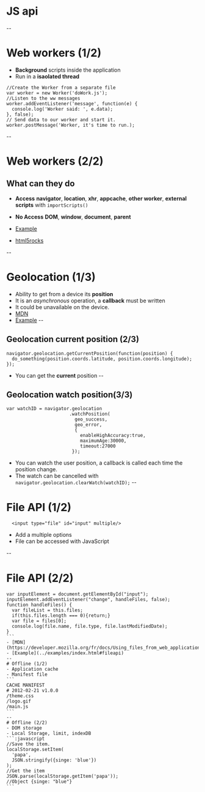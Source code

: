 # JS api
--
# Web workers (1/2)
- **Background** scripts inside the application
- Run in a **isaolated thread**

```:javascript
//Create the Worker from a separate file
var worker = new Worker('doWork.js');
//Listen to the ww messages
worker.addEventListener('message', function(e) {
  console.log('Worker said: ', e.data);
}, false);
// Send data to our worker and start it.
worker.postMessage('Worker, it's time to run.); 
```
--
# Web workers (2/2)
## What can they do
- __Access__ **navigator**, **location**, **xhr**, **appcache**, **other worker**, **external scripts** with `importScripts()`
- __No Access__ **DOM**, **window**, **document**, **parent**
- [Example](../examples/index.html#webworkers
)

- [html5rocks](http://www.html5rocks.com/en/tutorials/workers/basics/)

--
# Geolocation (1/3)
- Ability to get from a device its **position**
- It is an _asynchronous_ operation, a **callback** must be written
- It could be unavailable on the device.
- [MDN](https://developer.mozilla.org/fr/docs/Using_geolocation)
- [Example](../examples/index.html#geolocation)
--
## Geolocation current position (2/3)
```:javascript
navigator.geolocation.getCurrentPosition(function(position) {
  do_something(position.coords.latitude, position.coords.longitude);
});
```
- You can get the **current** position
--
## Geolocation  watch position(3/3)
```:javascript
var watchID = navigator.geolocation
					   .watchPosition(
						 geo_success, 
						 geo_error, 
						 {
						   enableHighAccuracy:true, 
						   maximumAge:30000, 
						   timeout:27000
					    });
```
- You can watch the user position, a callback is called each time the position change.
- The watch can be cancelled with `navigator.geolocation.clearWatch(watchID);`
--

# File API (1/2)

```:html
  <input type="file" id="input" multiple/>
```

- Add a multiple options
- File can be accessed with JavaScript

--
# File API (2/2)
````:JavaScript
var inputElement = document.getElementById("input");
inputElement.addEventListener("change", handleFiles, false);
function handleFiles() {
  var fileList = this.files;
  if(this.files.length === 0){return;}
  var file = files[0];
  console.log(file.name, file.type, file.lastModifiedDate);
}
```
- [MDN](https://developer.mozilla.org/fr/docs/Using_files_from_web_applications)
- [Example](../examples/index.html#fileapi)
--
# Offline (1/2)
- Application cache
- Manifest file
```
CACHE MANIFEST
# 2012-02-21 v1.0.0
/theme.css
/logo.gif
/main.js
```
--
# Offline (2/2)
- DOM storage
- Local Storage, limit, indexDB
```:javascript
//Save the item.
localStorage.setItem(
  'papa', 
  JSON.stringify({singe: 'blue'})
);
//Get the item
JSON.parse(localStorage.getItem('papa')); 
//Object {singe: "blue"}
```
